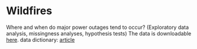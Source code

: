 # Wildfires

Where and when do major power outages tend to occur? (Exploratory data analysis, missingness analyses, hypothesis tests) 
The data is downloadable [here](https://engineering.purdue.edu/LASCI/research-data/outages/outagerisks).
data dictionary: [article](https://www.sciencedirect.com/science/article/pii/S2352340918307182) 
